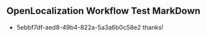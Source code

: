 ## OpenLocalization Workflow Test MarkDown
* 5ebbf7df-aed8-49b4-822a-5a3a6b0c58e2 
thanks!<!--HONumber=Mar16_HO3-->
